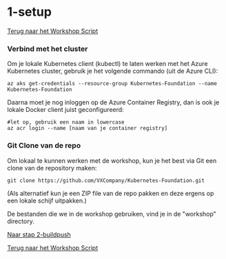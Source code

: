 # 1-setup

[Terug naar het Workshop Script](handson.md)

### Verbind met het cluster

Om je lokale Kubernetes client (kubectl) te laten werken met het Azure Kubernetes cluster, gebruik je het volgende commando (uit de Azure CLI):

```
az aks get-credentials --resource-group Kubernetes-Foundation --name Kubernetes-Foundation
```

Daarna moet je nog inloggen op de Azure Container Registry, dan is ook je lokale Docker client juist geconfigureerd:

```
#let op, gebruik een naam in lowercase
az acr login --name [naam van je container registry]
```

### Git Clone van de repo

Om lokaal te kunnen werken met de workshop, kun je het best via Git een clone van de repository maken:

```
git clone https://github.com/VXCompany/Kubernetes-Foundation.git
```

(Als alternatief kun je een ZIP file van de repo pakken en deze ergens op een lokale schijf uitpakken.)

De bestanden die we in de workshop gebruiken, vind je in de "workshop" directory.

[Naar stap 2-buildpush](2-buildpush.md)

[Terug naar het Workshop Script](handson.md)
